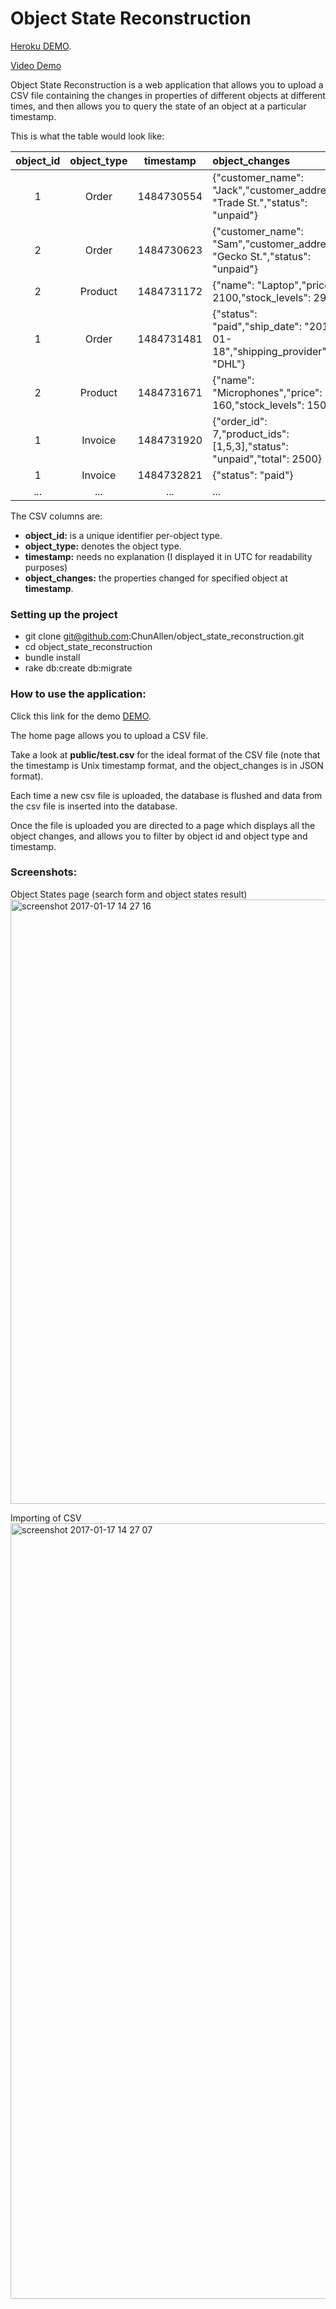 # Object State Reconstruction

[Heroku DEMO](https://objects-state-reconstruction.herokuapp.com).

[Video Demo](https://vimeo.com/199782431)

Object State Reconstruction is a web application that allows you to upload
a CSV file containing the changes in properties of different objects at
different times, and then allows you to query the state of an object at
a particular timestamp.

This is what the table would look like:

object_id | object_type | timestamp   | object_changes
:-------: | :---------: | :---------: | :------------
 1        |  Order      | 1484730554  | {"customer_name": "Jack","customer_address": "Trade St.","status": "unpaid"}
 2        |  Order      | 1484730623  | {"customer_name": "Sam","customer_address": "Gecko St.","status": "unpaid"}
 2        |  Product    | 1484731172  | {"name": "Laptop","price": 2100,"stock_levels": 29}
 1        |  Order      | 1484731481  | {"status": "paid","ship_date": "2017-01-18","shipping_provider": "DHL"}
 2        |  Product    | 1484731671  | {"name": "Microphones","price": 160,"stock_levels": 1500}
 1        |  Invoice    | 1484731920  | {"order_id": 7,"product_ids": [1,5,3],"status": "unpaid","total": 2500}
 1        |  Invoice    | 1484732821  | {"status": "paid"}
...       |  ...        |  ...        | ...

The CSV columns are:

 - **object_id:** is a unique identifier per-object type.
 - **object_type:** denotes the object type.
 - **timestamp:** needs no explanation (I displayed it in UTC for readability
   purposes)
 - **object_changes:** the properties changed for specified object at **timestamp**.

### Setting up the project
- git clone git@github.com:ChunAllen/object_state_reconstruction.git
- cd object_state_reconstruction
- bundle install
- rake db:create db:migrate

### How to use the application:
Click this link for the demo [DEMO](https://objects-state-reconstruction.herokuapp.com).

The home page allows you to upload a CSV file.

Take a look at **public/test.csv** for the ideal format of the CSV file (note that the timestamp is Unix timestamp format, and the object_changes is in JSON format).

Each time a new csv file is uploaded, the database is flushed and data from the csv file is inserted into the database.

Once the file is uploaded you are directed to a page which displays all the object changes, and allows you to filter by object id and object type and timestamp.

### Screenshots:

Object States page (search form and object states result) <img width="967" alt="screenshot 2017-01-17 14 27 16" src="https://cloud.githubusercontent.com/assets/2100728/22010128/44175cd4-dcc2-11e6-9ddc-1aee5a671b95.png">

Importing of CSV <img width="1241" alt="screenshot 2017-01-17 14 27 07" src="https://cloud.githubusercontent.com/assets/2100728/22010143/69d4e414-dcc2-11e6-9593-f71733f06e93.png">

